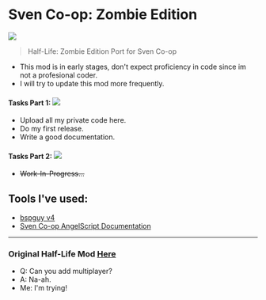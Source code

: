 # Sven Co-op: Zombie Edition
![](https://i.imgur.com/M8k4ipr.png)
> Half-Life: Zombie Edition Port for Sven Co-op

- This mod is in early stages, don't expect proficiency in code since im not a profesional coder.
- I will try to update this mod more frequently.

#### Tasks Part 1: ![](https://geps.dev/progress/0)
  - Upload all my private code here.
  - Do my first release.
  - Write a good documentation.
#### Tasks Part 2: ![](https://geps.dev/progress/0)
  - ~~Work-In-Progress...~~
## Tools I've used:
* <a href="https://github.com/wootguy/bspguy/releases/tag/v4">bspguy v4</a>
* <a href="https://baso88.github.io/SC_AngelScript/docs/">Sven Co-op AngelScript Documentation</a>
---
### Original Half-Life Mod <a href="https://www.moddb.com/mods/half-life-zombie-edition">Here</a>
* Q: Can you add multiplayer?
* A: Na-ah.
* Me: I'm trying!